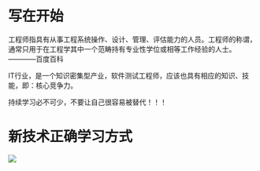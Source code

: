 # 写在开始 #

工程师指具有从事工程系统操作、设计、管理、评估能力的人员。工程师的称谓，通常只用于在工程学其中一个范畴持有专业性学位或相等工作经验的人士。	————百度百科

IT行业，是一个知识密集型产业，软件测试工程师，应该也具有相应的知识、技能，即：核心竞争力。

持续学习必不可少，不要让自己很容易被替代！！！

# 新技术正确学习方式 #

![](E:\mydoc\mydocspace\docs\images\cover.png)